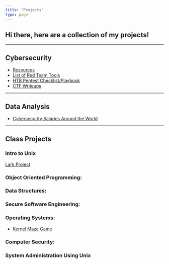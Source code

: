 ```yaml
---
title: "Projects"
type: page
---
```


## Hi there, here are a collection of my projects!

---

## Cybersecurity

- [Resources](projects/cybersecurity/resources)
- [List of Red Team Tools](/projects/cybersecurity/list-of-red-team-tools)
- [HTB Pentest Checklist/Playbook](/projects/cybersecurity/htb-pentesting-checklist-and-playbook)
- [CTF Writeups](/projects/cybersecurity/ctf-writeups)

---

## Data Analysis

- [Cybersecurity Salaries Around the World](/projects/data-analysis/salaries)

---

## Class Projects

### Intro to Unix

[Lark Project](/projects/intro-to-unix/lark-project)

### Object Oriented Programming:

[]()
[]()
[]()


### Data Structures:

### Secure Software Engineering:

### Operating Systems:

- [Kernel Maze Game](/projects/operating-systems/project-explaination)

### Computer Security:

### System Administration Using Unix